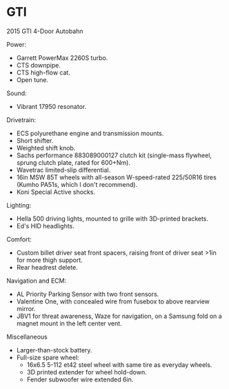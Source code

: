 # GTI
2015 GTI 4-Door Autobahn

Power:  
* Garrett PowerMax 2260S turbo.
* CTS downpipe.
* CTS high-flow cat.
* Open tune.

Sound:  
* Vibrant 17950 resonator.
  
Drivetrain:  
* ECS polyurethane engine and transmission mounts.
* Short shifter.
* Weighted shift knob.
* Sachs performance 883089000127 clutch kit (single-mass flywheel, sprung clutch plate, rated for 600+Nm).
* Wavetrac limited-slip differential.
* 16in MSW 85T wheels with all-season W-speed-rated 225/50R16 tires (Kumho PA51s, which I don't recommend).
* Koni Special Active shocks.

Lighting: 
- Hella 500 driving lights, mounted to grille with 3D-printed brackets.
- Ed's HID headlights.

Comfort:
* Custom billet driver seat front spacers, raising front of driver seat >1in for more thigh support.
* Rear headrest delete.
  
Navigation and ECM:
* AL Priority Parking Sensor with two front sensors.
* Valentine One, with concealed wire from fusebox to above rearview mirror.
* JBV1 for threat awareness, Waze for navigation, on a Samsung fold on a magnet mount in the left center vent.

Miscellaneous
* Larger-than-stock battery.
* Full-size spare wheel:
  - 16x6.5 5-112 et42 steel wheel with same tire as everyday wheels.
  - 3D printed extender for wheel hold-down.
  - Fender subwoofer wire extended 6in.
